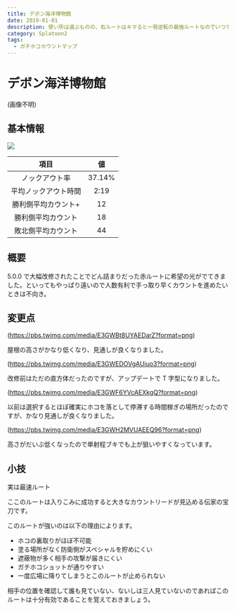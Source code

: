 ```yaml
---
title: デボン海洋博物館
date: 2019-01-01
description: 使い所は選ぶものの、右ルートはキマると一発逆転の最強ルートなのでいつでも選べるようにしておきましょう
category: Splatoon2
tags:
  - ガチホコカウントマップ
---
```


# デボン海洋博物館

(画像不明)

## 基本情報

![](https://pbs.twimg.com/media/EV-GjljWkAM43Rr?format=png)

|         項目         |   値   |
| :------------------: | :----: |
|    ノックアウト率    | 37.14% |
| 平均ノックアウト時間 |  2:19  |
| 勝利側平均カウント+  |   12   |
|  勝利側平均カウント  |   18   |
|  敗北側平均カウント  |   44   |

## 概要

5.0.0 で大幅改修されたことでどん詰まりだった赤ルートに希望の光がでてきました。といってもやっぱり遠いので人数有利で手っ取り早くカウントを進めたいときは不向き。

## 変更点

(https://pbs.twimg.com/media/E3GWBt8UYAEDarZ?format=png)

屋根の高さがかなり低くなり、見通しが良くなりました。

(https://pbs.twimg.com/media/E3GWEDOVgAUiuo3?format=png)

改修前はただの直方体だったのですが、アップデートで T 字型になりました。

(https://pbs.twimg.com/media/E3GWF6YVcAEXkgQ?format=png)

以前は選択するとほぼ確実にホコを落として停滞する時間稼ぎの場所だったのですが、かなり見通しが良くなりました。

(https://pbs.twimg.com/media/E3GWH2MVUAEEQ96?format=png)

高さがだいぶ低くなったので単射程ブキでも上が狙いやすくなっています。

## 小技

実は最速ルート

ここのルートは入りこみに成功すると大きなカウントリードが見込める伝家の宝刀です。

このルートが強いのは以下の理由によります。

- ホコの裏取りがほぼ不可能
- 塗る場所がなく防衛側がスペシャルを貯めにくい
- 遮蔽物が多く相手の攻撃が届きにくい
- ガチホコショットが通りやすい
- 一度広場に降りてしまうとこのルートが止められない

相手の位置を確認して誰も見ていない、ないしは三人見ていないのであればこのルートは十分有効であることを覚えておきましょう。
